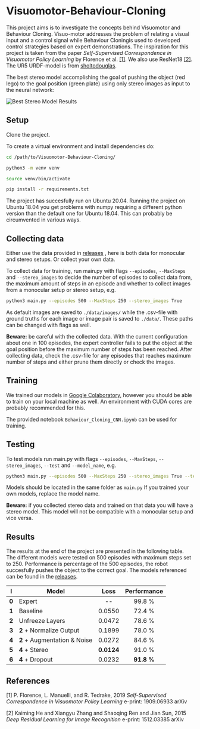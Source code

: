 # Visuomotor-Behaviour-Cloning

This project aims is to investigate the concepts behind Visuomotor and Behaviour Cloning. Visuo-motor addresses the problem of relating a visual input and a control signal while Behaviour Cloningis used to developed control strategies based on expert demonstrations. The inspiration for this project is taken from the paper *Self-Supervised Correspondence in Visuomotor Policy Learning* by Florence et al. [[1]](#1). We also use ResNet18 [[2]](#2). The UR5 URDF-model is from [sholtodouglas](https://github.com/sholtodouglas/ur5pybullet/tree/master/urdf).   

The best stereo model accomplishing the goal of pushing the object (red lego) to the goal position (green plate) using only stereo images as input to the neural network:


![Best Stereo Model Results](stereo_model_best_demo.gif)

## Setup
Clone the project.

To create a virtual environment and install dependencies do: 

```sh
cd /path/to/Visuomotor-Behaviour-Cloning/

python3 -m venv venv

source venv/bin/activate

pip install -r requirements.txt
```
The project has succesfully run on Ubuntu 20.04. Running the project on Ubuntu 18.04 you get problems with numpy requiring a different python version than the default one for Ubuntu 18.04. This can probably be circumvented in various ways.   

## Collecting data
Either use the data provided in [releases](https://github.com/SinaPourSoltani/Visuomotor-Behaviour-Cloning/releases) , here is both data for monocular and stereo setups. Or collect your own data.

To collect data for training, run main.py with flags `--episodes`, `--MaxSteps` and `--stereo_images` to decide the number of episodes to collect data from, the maximum amount of steps in an episode and whether to collect images from a monocular setup or stereo setup, e.g.

```sh
python3 main.py --episodes 500 --MaxSteps 250 --stereo_images True
```

As default images are saved to `./data/images/` while the .csv-file with ground truths for each image or image pair is saved to `./data/`. These paths can be changed with flags as well.

**Beware:** be careful with the collected data. With the current configuration about one in 100 episodes, the expert controller fails to put the object at the goal position before the maximum number of steps has been reached. After collecting data, check the .csv-file for any episodes that reaches maximum number of steps and either prune them directly or check the images.  

## Training

We trained our models in [Google Colaboratory](https://colab.research.google.com), however you should be able to train on your local machine as well. An environment with CUDA cores are probably recommended for this.

The provided notebook `Behaviour_Cloning_CNN.ipynb` can be used for training.

## Testing
To test models run main.py with flags `--episodes`, `--MaxSteps`, `--stereo_images`, `--test` and `--model_name`, e.g.

```sh
python3 main.py --episodes 500 --MaxSteps 250 --stereo_images True --test True --model_name ResNet18_epoch10_stereo_augment_unfrozen_from_15.pth
```

Models should be located in the same folder as `main.py`
If you trained your own models, replace the model name.

**Beware:** if you collected stereo data and trained on that data you will have a stereo model. This model will not be compatible with a monocular setup and vice versa. 

## Results
The results at the end of the project are presented in the following table. The different models were tested on 500 episodes with maximum steps set to 250. Performance is percentage of the 500 episodes, the robot succesfully pushes the object to the correct goal. The models referenced can be found in the [releases](https://github.com/SinaPourSoltani/Visuomotor-Behaviour-Cloning/releases). 

| I | Model | Loss | Performance |
|---|-------|:------:|:-------------:|
| **0** | Expert| --   |99.8 %       |
| **1** | Baseline| 0.0550 | 72.4 % |
| **2** | Unfreeze Layers| 0.0472 | 78.6 % |
| **3** | **2** + Normalize Output | 0.1899 | 78.0 %|
| **4** | **2** + Augmentation & Noise | 0.0272 | 84.6 % |
| **5** | **4** + Stereo | **0.0124** | 91.0 % |
| **6** | **4** + Dropout | 0.0232 | **91.8 %** |  

## References
<a id="1">[1]</a>
P. Florence, L. Manuelli, and R. Tedrake,  2019
*Self-Supervised Correspondence in Visuomotor Policy Learning*
e-print: 1909.06933 arXiv

<a id="2">[2]</a> 
Kaiming He and Xiangyu Zhang and Shaoqing Ren and Jian Sun, 2015
*Deep Residual Learning for Image Recognition*
e-print: 1512.03385 arXiv

